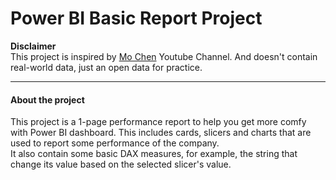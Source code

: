 # Power BI Basic Report Project  

**Disclaimer**  
This project is inspired by [Mo Chen](https://www.youtube.com/@mo-chen) Youtube Channel. And doesn't contain real-world data, just an open data for practice.
_____
#### About the project
This project is a 1-page performance report to help you get more comfy with Power BI dashboard. This includes cards, slicers and charts that are used to report some performance of the company.  
It also contain some basic DAX measures, for example, the string that change its value based on the selected slicer's value.
